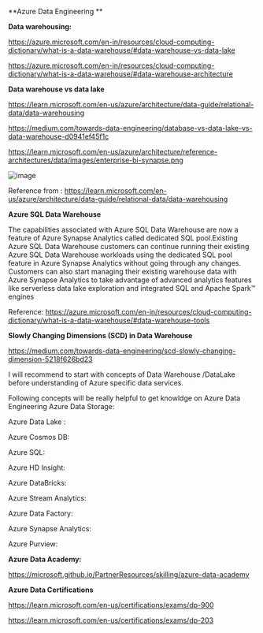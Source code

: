 **Azure Data Engineering **

**Data warehousing:**

https://azure.microsoft.com/en-in/resources/cloud-computing-dictionary/what-is-a-data-warehouse/#data-warehouse-vs-data-lake

https://azure.microsoft.com/en-in/resources/cloud-computing-dictionary/what-is-a-data-warehouse/#data-warehouse-architecture

**Data warehouse vs data lake**

https://learn.microsoft.com/en-us/azure/architecture/data-guide/relational-data/data-warehousing

https://medium.com/towards-data-engineering/database-vs-data-lake-vs-data-warehouse-d0941ef45f1c


https://learn.microsoft.com/en-us/azure/architecture/reference-architectures/data/images/enterprise-bi-synapse.png


![image](https://user-images.githubusercontent.com/31394321/209693432-de3940c1-ceda-4f9d-8ade-fee6d3753929.png)

Reference from : https://learn.microsoft.com/en-us/azure/architecture/data-guide/relational-data/data-warehousing


**Azure SQL Data Warehouse**

The capabilities associated with Azure SQL Data Warehouse are now a feature of Azure Synapse Analytics called dedicated SQL pool.Existing Azure SQL Data Warehouse customers can continue running their existing Azure SQL Data Warehouse workloads using the dedicated SQL pool feature in Azure Synapse Analytics without going through any changes. Customers can also start managing their existing warehouse data with Azure Synapse Analytics to take advantage of advanced analytics features like serverless data lake exploration and integrated SQL and Apache Spark™ engines

Reference: https://azure.microsoft.com/en-in/resources/cloud-computing-dictionary/what-is-a-data-warehouse/#data-warehouse-tools

**Slowly Changing Dimensions (SCD) in Data Warehouse**

https://medium.com/towards-data-engineering/scd-slowly-changing-dimension-5218f626bd23


I will recommend to start with concepts of Data Warehouse /DataLake before understanding of Azure specific data services.

Following concepts will be really helpful to get knowldge on Azure Data Engineering 
Azure Data Storage:

Azure Data Lake :

Azure Cosmos DB:

Azure SQL:

Azure HD Insight:

Azure DataBricks:

Azure Stream Analytics:

Azure Data Factory:

Azure Synapse Analytics:

Azure Purview: 


**Azure Data Academy:**

https://microsoft.github.io/PartnerResources/skilling/azure-data-academy

**Azure Data Certifications**

https://learn.microsoft.com/en-us/certifications/exams/dp-900

https://learn.microsoft.com/en-us/certifications/exams/dp-203




